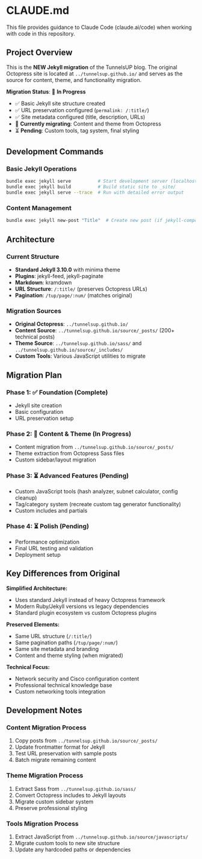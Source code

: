 # CLAUDE.md

This file provides guidance to Claude Code (claude.ai/code) when working with code in this repository.

## Project Overview

This is the **NEW Jekyll migration** of the TunnelsUP blog. The original Octopress site is located at `../tunnelsup.github.io/` and serves as the source for content, theme, and functionality migration.

**Migration Status**: 🚧 **In Progress**
- ✅ Basic Jekyll site structure created
- ✅ URL preservation configured (`permalink: /:title/`)
- ✅ Site metadata configured (title, description, URLs)
- 🔄 **Currently migrating**: Content and theme from Octopress
- ⏳ **Pending**: Custom tools, tag system, final styling

## Development Commands

### Basic Jekyll Operations
```bash
bundle exec jekyll serve          # Start development server (localhost:4000)
bundle exec jekyll build          # Build static site to _site/
bundle exec jekyll serve --trace  # Run with detailed error output
```

### Content Management
```bash
bundle exec jekyll new-post "Title"  # Create new post (if jekyll-compose added)
```

## Architecture

### Current Structure
- **Standard Jekyll 3.10.0** with minima theme
- **Plugins**: jekyll-feed, jekyll-paginate
- **Markdown**: kramdown
- **URL Structure**: `/:title/` (preserves Octopress URLs)
- **Pagination**: `/tup/page/:num/` (matches original)

### Migration Sources
- **Original Octopress**: `../tunnelsup.github.io/`
- **Content Source**: `../tunnelsup.github.io/source/_posts/` (200+ technical posts)
- **Theme Source**: `../tunnelsup.github.io/sass/` and `../tunnelsup.github.io/source/_includes/`
- **Custom Tools**: Various JavaScript utilities to migrate

## Migration Plan

### Phase 1: ✅ Foundation (Complete)
- Jekyll site creation
- Basic configuration
- URL preservation setup

### Phase 2: 🔄 Content & Theme (In Progress)
- Content migration from `../tunnelsup.github.io/source/_posts/`
- Theme extraction from Octopress Sass files
- Custom sidebar/layout migration

### Phase 3: ⏳ Advanced Features (Pending)
- Custom JavaScript tools (hash analyzer, subnet calculator, config cleanup)
- Tag/category system (recreate custom tag generator functionality)
- Custom includes and partials

### Phase 4: ⏳ Polish (Pending)
- Performance optimization
- Final URL testing and validation
- Deployment setup

## Key Differences from Original

**Simplified Architecture:**
- Uses standard Jekyll instead of heavy Octopress framework
- Modern Ruby/Jekyll versions vs legacy dependencies
- Standard plugin ecosystem vs custom Octopress plugins

**Preserved Elements:**
- Same URL structure (`/:title/`)
- Same pagination paths (`/tup/page/:num/`)
- Same site metadata and branding
- Content and theme styling (when migrated)

**Technical Focus:**
- Network security and Cisco configuration content
- Professional technical knowledge base
- Custom networking tools integration

## Development Notes

### Content Migration Process
1. Copy posts from `../tunnelsup.github.io/source/_posts/`
2. Update frontmatter format for Jekyll
3. Test URL preservation with sample posts
4. Batch migrate remaining content

### Theme Migration Process
1. Extract Sass from `../tunnelsup.github.io/sass/`
2. Convert Octopress includes to Jekyll layouts
3. Migrate custom sidebar system
4. Preserve professional styling

### Tools Migration Process
1. Extract JavaScript from `../tunnelsup.github.io/source/javascripts/`
2. Migrate custom tools to new site structure
3. Update any hardcoded paths or dependencies
